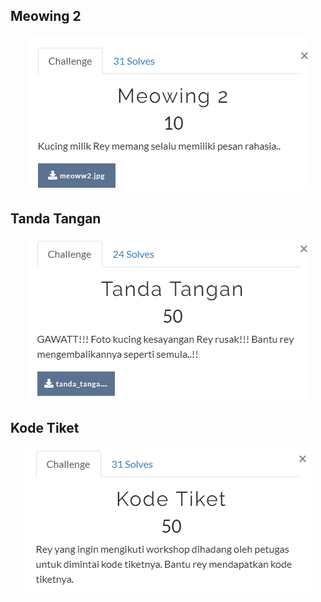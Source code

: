 
## Meowing 2
<p  align="center"><img src="img/forensic1.PNG"/></p>

## Tanda Tangan
<p  align="center"><img src="img/forensic2.PNG"/></p>

## Kode Tiket
<p  align="center"><img src="img/forensic3.PNG"/></p>

